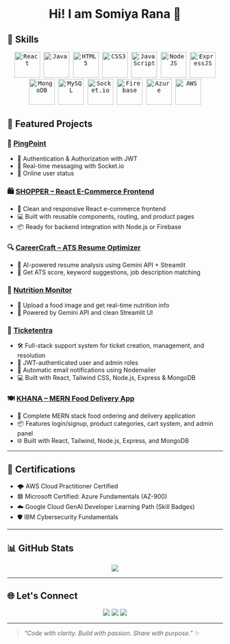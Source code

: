 

<h1 align="center">Hi! I am Somiya Rana 👋</h1>




## 🧠 Skills 
<p align="center"> 
  <kbd> <img src="https://cdn.jsdelivr.net/gh/devicons/devicon/icons/react/react-original.svg" title="React" width="60" /> </kbd> 
  <kbd> <img src="https://cdn.jsdelivr.net/gh/devicons/devicon/icons/java/java-original.svg" title="Java" width="60" /> </kbd> 
  <kbd> <img src="https://cdn.jsdelivr.net/gh/devicons/devicon/icons/html5/html5-original.svg" title="HTML5" width="60" /> </kbd> 
  <kbd> <img src="https://cdn.jsdelivr.net/gh/devicons/devicon/icons/css3/css3-original.svg" title="CSS3" width="60" /> </kbd> 
  <kbd> <img src="https://cdn.jsdelivr.net/gh/devicons/devicon/icons/javascript/javascript-original.svg" title="JavaScript" width="60" /> </kbd> 
  <kbd> <img src="https://cdn.jsdelivr.net/gh/devicons/devicon/icons/nodejs/nodejs-original.svg" title="NodeJS" width="60" /> </kbd> 
  <kbd> <img src="https://cdn.jsdelivr.net/gh/devicons/devicon/icons/express/express-original.svg" title="ExpressJS" width="60" /> </kbd> 
  <kbd> <img src="https://cdn.jsdelivr.net/gh/devicons/devicon/icons/mongodb/mongodb-original.svg" title="MongoDB" width="60" /> </kbd> 
  <kbd> <img src="https://cdn.jsdelivr.net/gh/devicons/devicon/icons/mysql/mysql-original.svg" title="MySQL" width="60" /> </kbd> 
  <kbd> <img src="https://cdn.jsdelivr.net/gh/devicons/devicon/icons/socketio/socketio-original.svg" title="Socket.io" width="60" /> </kbd> 
  <kbd> <img src="https://cdn.jsdelivr.net/gh/devicons/devicon/icons/firebase/firebase-plain.svg" title="Firebase" width="60" /> </kbd> 
  <kbd> <img src="https://cdn.jsdelivr.net/gh/devicons/devicon/icons/azure/azure-original.svg" title="Azure" width="60" /> </kbd> 
  <kbd> <img src="https://cdn.jsdelivr.net/gh/devicons/devicon/icons/amazonwebservices/amazonwebservices-original.svg" title="AWS" width="60" /> </kbd> 
</p>


## 💼 Featured Projects

### 💬 [PingPoint](https://github.com/SomiyaRana/PingPoint)  

- 🎃 Authentication & Authorization with JWT  
- 👾 Real-time messaging with Socket.io  
- 🚀 Online user status


### 🛍️ [SHOPPER – React E-Commerce Frontend](https://github.com/SomiyaRana/SHOPPER)  

- 🛒 Clean and responsive React e-commerce frontend  
- 💻 Built with reusable components, routing, and product pages  
- 📦 Ready for backend integration with Node.js or Firebase  

### 🔍 [CareerCraft – ATS Resume Optimizer](https://github.com/SomiyaRana/CareerCraft)  

- 🎯 AI-powered resume analysis using Gemini API + Streamlit  
- 🧠 Get ATS score, keyword suggestions, job description matching  

### 🥗 [Nutrition Monitor](https://github.com/SomiyaRana/NutritionMonitor)  

- 🍲 Upload a food image and get real-time nutrition info  
- 🤖 Powered by Gemini API and clean Streamlit UI  

### 🎫 [Ticketentra](https://github.com/SomiyaRana/Ticketentra)  
 
- 🛠️ Full-stack support system for ticket creation, management, and resolution  
- 🔐 JWT-authenticated user and admin roles  
- 📧 Automatic email notifications using Nodemailer  
- 💻 Built with React, Tailwind CSS, Node.js, Express & MongoDB  

### 🍽️ [KHANA – MERN Food Delivery App](https://github.com/SomiyaRana/KHANA)  
- 🍛 Complete MERN stack food ordering and delivery application  
- 📦 Features login/signup, product categories, cart system, and admin panel  
- 🌐 Built with React, Tailwind, Node.js, Express, and MongoDB  

---

## 📄 Certifications
- 🌩️ AWS Cloud Practitioner  Certified
- 🟦 Microsoft Certified: Azure Fundamentals (AZ-900)  
- ☁️ Google Cloud GenAI Developer Learning Path (Skill Badges)  
- 🛡️ IBM Cybersecurity Fundamentals  

---

## 📊 GitHub Stats

<p align="center">
  <img src="https://github-readme-stats.vercel.app/api/top-langs/?username=SomiyaRana&layout=compact&theme=tokyonight&hide_border=true"/>

</p>

---

## 🌐 Let's Connect

<p align="center">
  <a href="mailto:somyarana819@gmail.com"><img src="https://img.shields.io/badge/-Email-D14836?style=flat&logo=gmail&logoColor=white"/></a>
  <a href="https://www.linkedin.com/in/somiya-rana-b35152255"><img src="https://img.shields.io/badge/-LinkedIn-0077B5?style=flat&logo=linkedin&logoColor=white"/></a>
  <a href="https://github.com/SomiyaRana"><img src="https://img.shields.io/badge/-GitHub-181717?style=flat&logo=github&logoColor=white"/></a>
</p>

---

> _“Code with clarity. Build with passion. Share with purpose.”_ ✨

